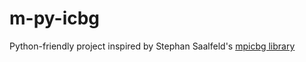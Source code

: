 # m-py-icbg
Python-friendly project inspired by Stephan Saalfeld's [mpicbg library](http://github.com/axtimwalde/mpicbg)
